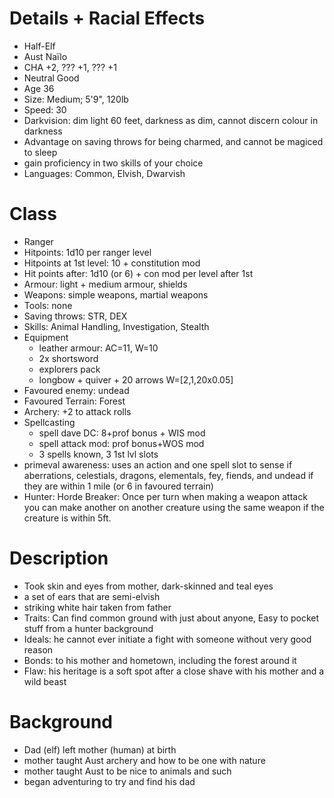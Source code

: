 # Details + Racial Effects
- Half-Elf
- Aust Naïlo
- CHA +2, ??? +1, ??? +1
- Neutral Good
- Age 36
- Size: Medium; 5'9", 120lb
- Speed: 30
- Darkvision: dim light 60 feet, darkness as dim, cannot discern colour in darkness
- Advantage on saving throws for being charmed, and cannot be magiced to sleep
- gain proficiency in two skills of your choice
- Languages: Common, Elvish, Dwarvish

# Class 
- Ranger
- Hitpoints: 1d10 per ranger level
- Hitpoints at 1st level: 10 + constitution mod
- Hit points after: 1d10 (or 6) + con mod per level after 1st
- Armour: light + medium armour, shields
- Weapons: simple weapons, martial weapons
- Tools: none
- Saving throws: STR, DEX
- Skills: Animal Handling, Investigation, Stealth
- Equipment
	- leather armour: AC=11, W=10
	- 2x shortsword
	- explorers pack
	- longbow + quiver + 20 arrows W=[2,1,20x0.05]
- Favoured enemy: undead
- Favoured Terrain: Forest
- Archery: +2 to attack rolls
- Spellcasting
	- spell dave DC: 8+prof bonus + WIS mod
	- spell attack mod: prof bonus+WOS mod
	- 3 spells known, 3 1st lvl slots
- primeval awareness: uses an action and one spell slot to sense if aberrations, celestials, dragons, elementals, fey, fiends, and undead if they are within 1 mile (or 6 in favoured terrain)
- Hunter: Horde Breaker: Once per turn when making a weapon attack you can make another on another creature using the same weapon if the creature is within 5ft. 

# Description
- Took skin and eyes from mother, dark-skinned and teal eyes
- a set of ears that are semi-elvish
- striking white hair taken from father
- Traits: Can find common ground with just about anyone, Easy to pocket stuff from a hunter background
- Ideals: he cannot ever initiate a fight with someone without very good reason
- Bonds: to his mother and hometown, including the forest around it
- Flaw: his heritage is a soft spot after a close shave with his mother and a wild beast
# Background
- Dad (elf) left mother (human) at birth
- mother taught Aust archery and how to be one with nature
- mother taught Aust to be nice to animals and such
- began adventuring to try and find his dad